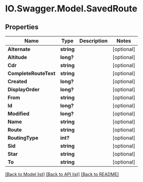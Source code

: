 # IO.Swagger.Model.SavedRoute
## Properties

Name | Type | Description | Notes
------------ | ------------- | ------------- | -------------
**Alternate** | **string** |  | [optional] 
**Altitude** | **long?** |  | [optional] 
**Cdr** | **string** |  | [optional] 
**CompleteRouteText** | **string** |  | [optional] 
**Created** | **long?** |  | [optional] 
**DisplayOrder** | **long?** |  | [optional] 
**From** | **string** |  | [optional] 
**Id** | **long?** |  | [optional] 
**Modified** | **long?** |  | [optional] 
**Name** | **string** |  | [optional] 
**Route** | **string** |  | [optional] 
**RoutingType** | **int?** |  | [optional] 
**Sid** | **string** |  | [optional] 
**Star** | **string** |  | [optional] 
**To** | **string** |  | [optional] 

[[Back to Model list]](../README.md#documentation-for-models) [[Back to API list]](../README.md#documentation-for-api-endpoints) [[Back to README]](../README.md)

